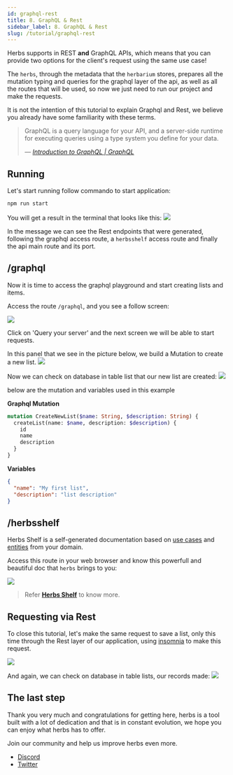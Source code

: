 ```yaml
---
id: graphql-rest
title: 8. GraphQL & Rest
sidebar_label: 8. GraphQL & Rest
slug: /tutorial/graphql-rest
---
```



Herbs supports in REST **and** GraphQL APIs, which means that you can provide two options for the client's request using the same use case!

The `herbs`, through the metadata that the `herbarium` stores, prepares all the mutation typing and queries for the graphql layer of the api, as well as all the routes that will be used, so now we just need to run our project and make the requests.

It is not the intention of this tutorial to explain Graphql and Rest, we believe you already have some familiarity with these terms.

> GraphQL is a query language for your API, and a server-side runtime for executing queries using a type system you define for your data.
>
> — [*Introduction to GraphQL | GraphQL*](https://graphql.org/learn)

## Running

Let's start running follow commando to start application:

```bash
npm run start
```

You will get a result in the terminal that looks like this:
![](../../static/img/running-project.png)

In the message we can see the Rest endpoints that were generated, following the graphql access route, a `herbsshelf` access route and finally the api main route and its port.

## /graphql 

Now it is time to access the graphql playground and start creating lists and items.

Access the route `/graphql`, and you see a follow screen:

![](../../static/img/graphql-studio01.png)

Click on 'Query your server' and the next screen we will be able to start
requests.

In this panel that we see in the picture below,
we build a Mutation to create a new list.
![](../../static/img/graphql-studio-mutation-list.gif)

Now we can check on database in table list that our new list are created:
![](../../static/img/list-record-save.png)


below are the mutation and variables used in this example

**Graphql Mutation**
```graphql
mutation CreateNewList($name: String, $description: String) {
  createList(name: $name, description: $description) {
    id
    name
    description
  }
}
```
**Variables**
```json
{
  "name": "My first list",
  "description": "list description"
}
```


## /herbsshelf

Herbs Shelf is a self-generated documentation based on [use cases](/docs/usecase/getting-started) and [entities](/docs/entity/getting-started) from your domain. 

Access this route in your web browser and know this powerfull and beautiful
doc that `herbs` brings to you:

![](../../static/assets/herbsshelf-tutorial.gif)

> Refer [**Herbs Shelf**](/docs/glues/herbsshelf) to know more.

## Requesting via Rest

To close this tutorial, let's make the same request to save a list, only this time through the Rest layer of our application, using [insomnia](https://insomnia.rest/) to make this request.


![](../../static/img/request-via-rest.png)

And again, we can check on database in table lists, our records made:
![](../../static/img/list-record-save2.png)

## The last step

Thank you very much and congratulations for getting here, herbs is a tool built with a lot of dedication and that is in constant evolution, we hope you can enjoy what herbs has to offer.

Join our community and help us improve herbs even more.

- [Discord](https://discord.gg/e3cQ66KDv5)
- [Twitter](https://twitter.com/herbsjs)